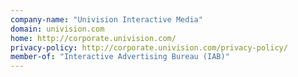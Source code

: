 ```yaml
---
company-name: "Univision Interactive Media"
domain: univision.com
home: http://corporate.univision.com/
privacy-policy: http://corporate.univision.com/privacy-policy/
member-of: "Interactive Advertising Bureau (IAB)"
---
```




